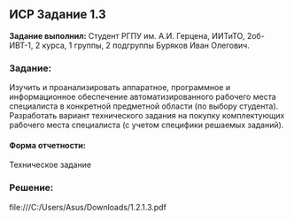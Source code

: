 ## ИСР Задание 1.3

**Задание выполнил:** Студент РГПУ им. А.И. Герцена, ИИТиТО, 2об-ИВТ-1, 2 курса, 1 группы, 2 подгруппы Буряков Иван Олегович.

### Задание: 

Изучить и проанализировать аппаратное, программное и информационное обеспечение автоматизированного рабочего места специалиста в конкретной предметной области (по выбору студента). Разработать вариант технического задания на покупку комплектующих рабочего места специалиста (с учетом специфики решаемых заданий).

#### Форма отчетности:

Техническое задание

### Решение:
file:///C:/Users/Asus/Downloads/1.2.1.3.pdf
